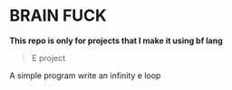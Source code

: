 # BRAIN FUCK

**This repo is only for projects that I make it using bf lang**

> E project

A simple program write an infinity e loop
